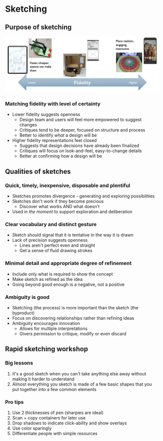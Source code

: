 # Sketching

## Purpose of sketching

![Fidelity Spectrum](./figures/fidelity-spectrum.png)

### Matching fidelity with level of certainty

- Lower fidelity suggests openness
	- Design team and users will feel more empowered to suggest changes
	- Critiques tend to be deeper, focused on structure and process
	- Better to identify *what* a design will be
- Higher fidelity representations feel closed
	- Suggests that design decisions have already been finalized
	- Critiques will focus on look-and-feel, easy-to-change details
	- Better at confirming *how* a design will be

## Qualities of sketches

### Quick, timely, inexpensive, disposable and plentiful

- Sketches promotes divergence - generating and exploring possibilities
- Sketches don't work if they become precious
	- Discover what works AND what doesn't
- Used *in the moment* to support exploration and deliberation

### Clear vocabulary and distinct gesture

- Sketch should signal that it is tentative in the way it is drawn
- Lack of precision suggests openness
	- Lines aren't perfect even and straight
	- Get a sense of fluid drawing strokes

### Minimal detail and appropriate degree of refinement

- Include only what is required to show the concept
- Make sketch as refined as the idea
- Going beyond good enough is a negative, not a positive

### Ambiguity is good

- Sketching (the process) is more important than the sketch (the byproduct)
- Focus on discovering relationships rather than refining ideas
- Ambiguity encourages innovation
	- Allows for multiple interpretations
	- Givers permission to critique, modify or even discard

## Rapid sketching workshop

### Big lessons

1) It's a good sketch when you can't take anything else away without making it harder to understand
2) Almost everything you sketch is made of a few basic shapes that you put together into a few common elements

### Pro tips

1) Use 2 thicknesses of pen (sharpies are ideal)
2) Scan + copy containers for later use
3) Drop shadows to indicate click-ability and show overlays
4) Use color sparingly
5) Differentiate people with simple resources